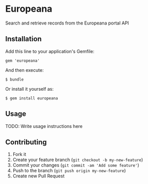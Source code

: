 # Europeana

Search and retrieve records from the Europeana portal API

## Installation

Add this line to your application's Gemfile:

    gem 'europeana'

And then execute:

    $ bundle

Or install it yourself as:

    $ gem install europeana

## Usage

TODO: Write usage instructions here

## Contributing

1. Fork it
2. Create your feature branch (`git checkout -b my-new-feature`)
3. Commit your changes (`git commit -am 'Add some feature'`)
4. Push to the branch (`git push origin my-new-feature`)
5. Create new Pull Request
